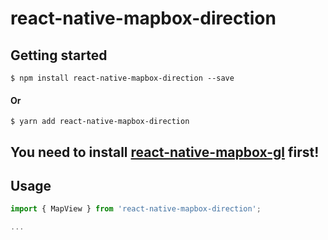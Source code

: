 
# react-native-mapbox-direction

## Getting started

`$ npm install react-native-mapbox-direction --save`

#### Or

`$ yarn add react-native-mapbox-direction`

## You need to install [react-native-mapbox-gl](https://github.com/mapbox/react-native-mapbox-gl) first!

## Usage
```javascript
import { MapView } from 'react-native-mapbox-direction';

...


```
  